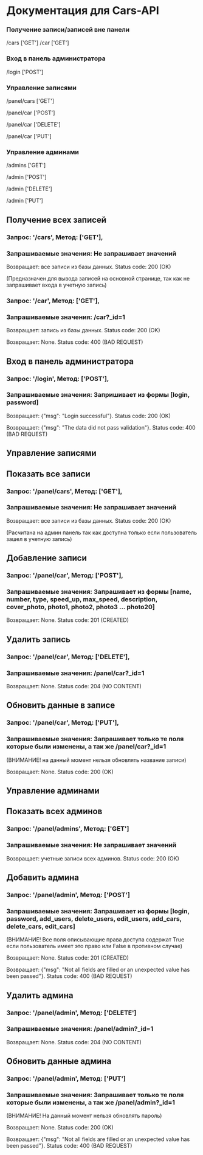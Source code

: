 # Документация для Cars-API

### Получение записи/записей вне панели
/cars ['GET']
/car ['GET']

### Вход в панель администратора
/login ['POST']

### Управление записями
/panel/cars ['GET']

/panel/car ['POST']

/panel/car ['DELETE']

/panel/car ['PUT']

### Управление админами
/admins ['GET']

/admin ['POST']

/admin ['DELETE']

/admin ['PUT']


## Получение всех записей
  ### Запрос: '/cars', Метод: ['GET'],
  ### Запрашиваемые значения: Не запрашивает значений
  Возвращает: все записи из базы данных. Status code: 200 (OK)
  
  (Предназначен для вывода записей на основной странице, так как не запрашивает входа в учетную запись)


  ### Запрос: '/car', Метод: ['GET'],
  ### Запрашиваемые значения: /car?_id=1
  Возвращает: запись из базы данных. Status code: 200 (OK)
  
  Возвращает: None. Status code: 400 (BAD REQUEST)



## Вход в панель администратора
  ### Запрос: '/login', Метод: ['POST'],
  ### Запрашиваемые значения: Запришивает из формы [login, password]
  Возвращает: {"msg": "Login successful"}. Status code: 200 (OK)
  
  Возвращает: {"msg": "The data did not pass validation"}. Status code: 400 (BAD REQUEST)



## Управление записями

  ## Показать все записи
  
  ### Запрос: '/panel/cars', Метод: ['GET'],
  ### Запрашиваемые значения: Не запрашивает значений
  Возвращает: все записи из базы данных. Status code: 200 (OK)
  
  (Расчитана на админ панель так как доступна только если пользователь зашел в учетную запись)

      
  ## Добавление записи
  
  ### Запрос: '/panel/car', Метод: ['POST'],
  ### Запрашиваемые значения: Запрашивает из формы [name, number, type, speed_up, max_speed, description, cover_photo, photo1, photo2, photo3 ... photo20]
  Возвращает: None. Status code: 201 (CREATED)

      
  ## Удалить запись
  
  ### Запрос: '/panel/car', Метод: ['DELETE'],
  ### Запрашиваемые значения: /panel/car?_id=1
  Возвращает: None. Status code: 204 (NO CONTENT)

      
  ## Обновить данные в записе
  ### Запрос: '/panel/car', Метод: ['PUT'],
  ### Запрашиваемые значения: Запрашивает только те поля которые были изменены, а так же /panel/car?_id=1
  (ВНИМАНИЕ! на данный момент нельзя обновлять название записи)
  
  Возвращает: None. Status code: 200 (OK)



## Управление админами

  ## Показать всех админов
  ### Запрос: '/panel/admins', Метод: ['GET']
  ### Запрашиваемые значения: Не запрашивает значений
  Возвращает: учетные записи всех админов. Status code: 200 (OK)

  
  ## Добавить админа
  ### Запрос: '/panel/admin', Метод: ['POST']
  ### Запрашиваемые значения: Запрашивает из формы [login, password, add_users, delete_users, edit_users, add_cars, delete_cars, edit_cars]
  (ВНИМАНИЕ! Все поля описывающие права доступа содержат True если пользователь имеет это право или False в противном случае)
  
  Возвращает: None. Status code: 201 (CREATED)
  
  Возвращает: {"msg": "Not all fields are filled or an unexpected value has been passed"}. Status code: 400 (BAD REQUEST)

  
  ## Удалить админа
  ### Запрос: '/panel/admin', Метод: ['DELETE']
  ### Запрашиваемые значения: /panel/admin?_id=1

  Возвращает: None. Status code: 204 (NO CONTENT)

  
  ## Обновить данные админа
  ### Запрос: '/panel/admin', Метод: ['PUT']
  ### Запрашиваемые значения: Запрашивает только те поля которые были изменены, а так же /panel/admin?_id=1
  (ВНИМАНИЕ! На данный момент нельзя обновлять пароль)
  
  Возвращает: None. Status code: 200 (OK)
  
  Возвращает: {"msg": "Not all fields are filled or an unexpected value has been passed"}. Status code: 400 (BAD REQUEST)
  
